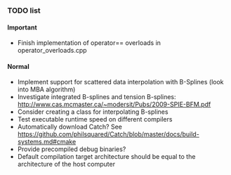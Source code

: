### TODO list

#### Important
- Finish implementation of operator== overloads in operator_overloads.cpp

#### Normal
- Implement support for scattered data interpolation with B-Splines (look into MBA algorithm)
- Investigate integrated B-splines and tension B-splines: http://www.cas.mcmaster.ca/~modersit/Pubs/2009-SPIE-BFM.pdf
- Consider creating a class for interpolating B-splines
- Test executable runtime speed on different compilers
- Automatically download Catch? See https://github.com/philsquared/Catch/blob/master/docs/build-systems.md#cmake
- Provide precompiled debug binaries?
- Default compilation target architecture should be equal to the architecture of the host computer
